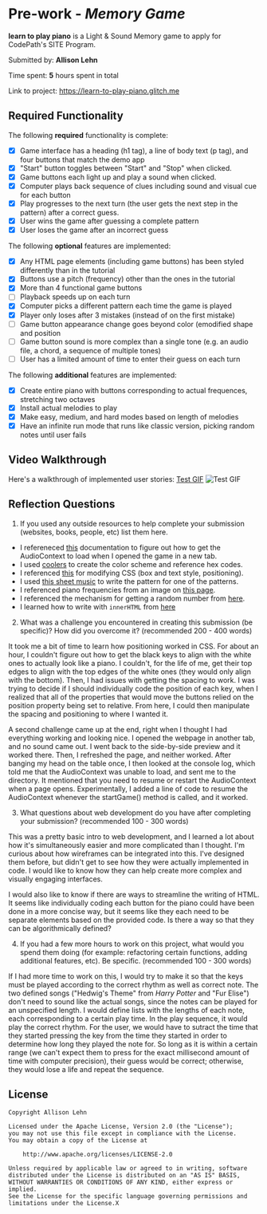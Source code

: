 # Pre-work - *Memory Game*

**learn to play piano** is a Light & Sound Memory game to apply for CodePath's SITE Program. 

Submitted by: **Allison Lehn**

Time spent: **5** hours spent in total

Link to project: <https://learn-to-play-piano.glitch.me>

## Required Functionality

The following **required** functionality is complete:

* [X] Game interface has a heading (h1 tag), a line of body text (p tag), and four buttons that match the demo app
* [X] "Start" button toggles between "Start" and "Stop" when clicked. 
* [X] Game buttons each light up and play a sound when clicked. 
* [X] Computer plays back sequence of clues including sound and visual cue for each button
* [X] Play progresses to the next turn (the user gets the next step in the pattern) after a correct guess. 
* [X] User wins the game after guessing a complete pattern
* [X] User loses the game after an incorrect guess

The following **optional** features are implemented:

* [X] Any HTML page elements (including game buttons) has been styled differently than in the tutorial
* [X] Buttons use a pitch (frequency) other than the ones in the tutorial
* [X] More than 4 functional game buttons
* [ ] Playback speeds up on each turn
* [X] Computer picks a different pattern each time the game is played
* [X] Player only loses after 3 mistakes (instead of on the first mistake)
* [ ] Game button appearance change goes beyond color (emodified shape and position
* [ ] Game button sound is more complex than a single tone (e.g. an audio file, a chord, a sequence of multiple tones)
* [ ] User has a limited amount of time to enter their guess on each turn

The following **additional** features are implemented:


- [X] Create entire piano with buttons corresponding to actual frequences, stretching two octaves
- [X] Install actual melodies to play
- [X] Make easy, medium, and hard modes based on length of melodies
- [X] Have an infinite run mode that runs like classic version, picking random notes until user fails

## Video Walkthrough

Here's a walkthrough of implemented user stories:
[Test GIF](https://imgur.com/qhympGN)
![Test GIF](https://cdn.glitch.com/4b55c717-1f82-4535-bcd9-b5c8edb54fc5%2Ftest_piano.gif?v=1616146728645)




## Reflection Questions
1. If you used any outside resources to help complete your submission (websites, books, people, etc) list them here. 
 - I refereneced [this](https://developers.google.com/web/updates/2017/09/autoplay-policy-changes#webaudio) documentation to figure out how to get the AudioContext to load when I opened the game in a new tab.  
- I used [coolers](https://coolors.co/4c9f70-e8d7ff-1c5d99-267dcf-ffd166-ffc233-62bfed) to create the color scheme and reference hex codes.  
- I referenced [this](https://cssreference.io/) for modifying CSS (box and text style, positioning).  
- I used [this sheet music](https://youtu.be/8UJAol7ndfM) to write the pattern for one of the patterns.  
- I referenced piano frequencies from an image on [this page](https://amath.colorado.edu/pub/matlab/music/).  
- I referenced the mechanism for getting a random number from [here](https://developer.mozilla.org/en-US/docs/Web/JavaScript/Reference/Global_Objects/Math/random).
- I learned how to write with `innerHTML` from [here](https://stackoverflow.com/questions/9689109/how-to-display-javascript-variables-in-a-html-page-without-document-write/9689182)

2. What was a challenge you encountered in creating this submission (be specific)? How did you overcome it? (recommended 200 - 400 words) 

  It took me a bit of time to learn how positioning worked in CSS. 
  For about an hour, I couldn't figure out how to get the black keys to align with the white ones to actually look like a piano. 
  I couldn't, for the life of me, get their top edges to align with the top edges of the white ones (they would only align with the bottom).
  Then, I had issues with getting the spacing to work. I was trying to decide if I should individually code the position of each key,
  when I realized that all of the properties that would move the buttons relied on the position property being set to relative. 
  From here, I could then manipulate the spacing and positioning to where I wanted it.

  A second challenge came up at the end, right when I thought I had everything working and looking nice.
  I opened the webpage in another tab, and no sound came out. I went back to the side-by-side preview and it worked there.
  Then, I refreshed the page, and neither worked. After banging my head on the table once, I then looked at the console log, which
  told me that the AudioContext was unable to load, and sent me to the directory. It mentioned that you need to resume or restart the 
  AudioContext when a page opens. Experimentally, I added a line of code to resume the AudioContext whenever the startGame() method is called,
  and it worked.


3. What questions about web development do you have after completing your submission? (recommended 100 - 300 words) 

This was a pretty basic intro to web development, and I learned a lot about how it's simultaneously easier and more complicated than I thought.
I'm curious about how wireframes can be integrated into this. I've designed them before, but didn't get to see how they were actually implemented in code.
I would like to know how they can help create more complex and visually engaging interfaces.

I would also like to know if there are ways to streamline the writing of HTML. It seems like individually coding each button for the piano could have been done in a more concise way,
but it seems like they each need to be separate elements based on the provided code. Is there a way so that they can be algorithmically defined?

4. If you had a few more hours to work on this project, what would you spend them doing (for example: refactoring certain functions, adding additional features, etc). Be specific. (recommended 100 - 300 words) 

If I had more time to work on this, I would try to make it so that the keys must be played according to the correct rhythm as well as correct note. 
The two defined songs ("Hedwig's Theme" from *Harry Potter* and "Fur Elise") don't need to sound like the actual songs, since the notes can be played for an unspecified length.
I would define lists with the lengths of each note, each corresponding to a certain play time. In the play sequence, it would play the correct rhythm. For the user, we would have to
sutract the time that they started pressing the key from the time they started in order to determine how long they played the note for. So long as it is within a certain range
(we can't expect them to press for the exact millisecond amount of time with computer precision), their guess would be correct; otherwise, they would lose a life and repeat the sequence.



## License

    Copyright Allison Lehn

    Licensed under the Apache License, Version 2.0 (the "License");
    you may not use this file except in compliance with the License.
    You may obtain a copy of the License at

        http://www.apache.org/licenses/LICENSE-2.0

    Unless required by applicable law or agreed to in writing, software
    distributed under the License is distributed on an "AS IS" BASIS,
    WITHOUT WARRANTIES OR CONDITIONS OF ANY KIND, either express or implied.
    See the License for the specific language governing permissions and
    limitations under the License.X
